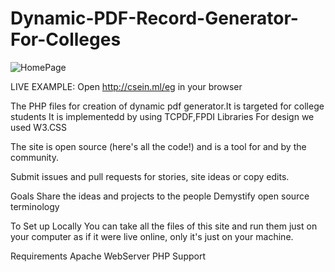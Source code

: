 # Dynamic-PDF-Record-Generator-For-Colleges
![HomePage](https://lh5.googleusercontent.com/swP9IbWo1Y96B6ERehkOGnMFmdmXZ5otOb55mS44sMDXk984wEM3p7ITDlJrEgCz6Z5f_7mEkg4Pbw=w1366-h662-rw "A Sample Page")

LIVE EXAMPLE: Open http://csein.ml/eg in your browser

The PHP files for creation of dynamic pdf generator.It is targeted for college students
It is implementedd by using TCPDF,FPDI Libraries
For design we used W3.CSS

The site is open source (here's all the code!) and is a tool for and by the community.

Submit issues and pull requests for stories, site ideas or copy edits.

Goals
Share the ideas and projects to the people
Demystify open source terminology

To Set up Locally
You can take all the files of this site and run them just on your computer as if it were live online, only it's just on your machine.

Requirements
Apache WebServer
PHP Support


